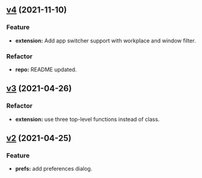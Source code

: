 ## [v4](https://github.com/gedzeppelin/monitor-window-switcher/compare/v3...v4) (2021-11-10)

### Feature

- **extension:** Add app switcher support with workplace and window filter.

### Refactor

- **repo:** README updated. 

## [v3](https://github.com/gedzeppelin/monitor-window-switcher/compare/v2...v3) (2021-04-26)

### Refactor

- **extension:** use three top-level functions instead of class.

## [v2](https://github.com/gedzeppelin/monitor-window-switcher/compare/v1...v2) (2021-04-25)

### Feature

- **prefs:** add preferences dialog.